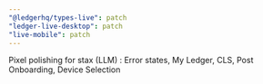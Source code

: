 ```yaml
---
"@ledgerhq/types-live": patch
"ledger-live-desktop": patch
"live-mobile": patch
---
```


Pixel polishing for stax (LLM) : Error states, My Ledger, CLS, Post Onboarding, Device Selection
